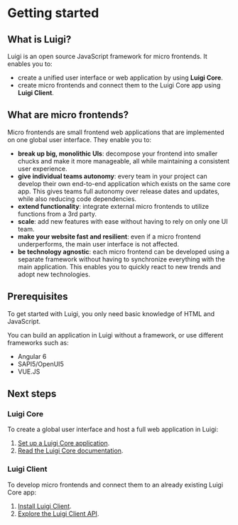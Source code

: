 # Getting started 

## What is Luigi?

Luigi is an open source JavaScript framework for micro frontends. It enables you to:
* create a unified user interface or web application by using **Luigi Core**. 
* create micro frontends and connect them to the Luigi Core app using **Luigi Client**.

## What are micro frontends? 

Micro frontends are small frontend web applications that are implemented on one global user interface. They enable you to:

* **break up big, monolithic UIs**: decompose your frontend into smaller chucks and make it more manageable, all while maintaining a consistent user experience.
* **give individual teams autonomy**: every team in your project can develop their own end-to-end application which exists on the same core app. This gives teams full autonomy over release dates and updates, while also reducing code dependencies.
* **extend functionality**: integrate external micro frontends to utilize functions from a 3rd party.
* **scale**: add new features with ease without having to rely on only one UI team.
* **make your website fast and resilient**: even if a micro frontend underperforms, the main user interface is not affected.
* **be technology agnostic**: each micro frontend can be developed using a separate framework without having to synchronize everything with the main application. This enables you to quickly react to new trends and adopt new technologies.

## Prerequisites 

To get started with Luigi, you only need basic knowledge of HTML and JavaScript. 

You can build an application in Luigi without a framework, or use different frameworks such as:
* Angular 6
* SAPI5/OpenUI5
* VUE.JS 

## Next steps

### Luigi Core

To create a global user interface and host a full web application in Luigi:

1. [Set up a Luigi Core application](https://github.com/SAP/luigi/blob/master/docs/application-setup.md).
2. [Read the Luigi Core documentation](https://github.com/SAP/luigi/blob/master/docs/README.md#luigi-core).


### Luigi Client

To develop micro frontends and connect them to an already existing Luigi Core app:

1. [Install Luigi Client](https://github.com/SAP/luigi/tree/master/client).
2. [Explore the Luigi Client API](https://github.com/SAP/luigi/blob/master/docs/README.md#luigi-core).
